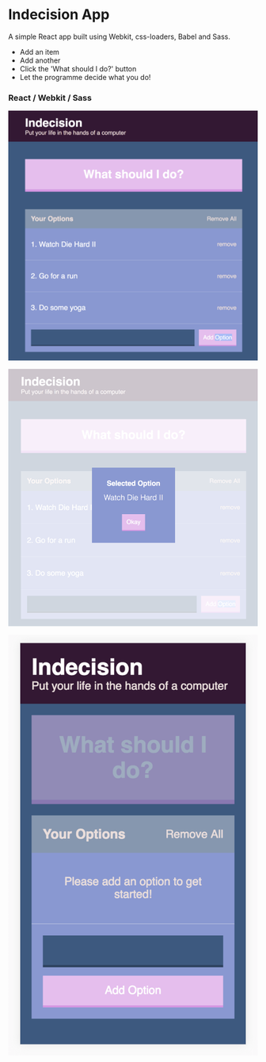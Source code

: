 # Indecision App
A simple React app built using Webkit, css-loaders, Babel and Sass.

- Add an item
- Add another
- Click the 'What should I do?' button
- Let the programme decide what you do!

### React / Webkit / Sass

 ![Screenshot](./public/images/ss-app.png) 

 ![ScreenshotModal](./public/images/ss-modal.png)

 ![ScreenshotMobile](./public/images/ss-mobile.png)